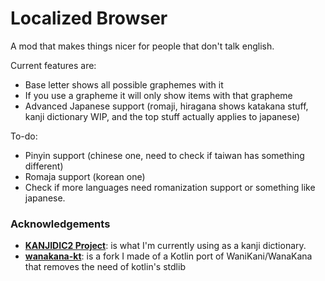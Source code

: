# Localized Browser
A mod that makes things nicer for people that don't talk english.

Current features are:
* Base letter shows all possible graphemes with it
* If you use a grapheme it will only show items with that grapheme
* Advanced Japanese support (romaji, hiragana shows katakana stuff, kanji dictionary WIP, and the top stuff actually applies to japanese)

To-do:
* Pinyin support (chinese one, need to check if taiwan has something different)
* Romaja support (korean one)
* Check if more languages need romanization support or something like japanese.

### Acknowledgements
* [**KANJIDIC2 Project**](https://www.edrdg.org/wiki/index.php/KANJIDIC_Project): is what I'm currently using as a kanji dictionary.
* [**wanakana-kt**](https://github.com/ImUrX/wanakana-kt): is a fork I made of a Kotlin port of WaniKani/WanaKana that removes the need of kotlin's stdlib
